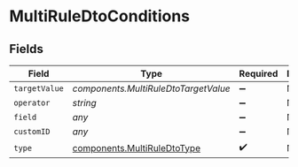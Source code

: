 # MultiRuleDtoConditions


## Fields

| Field                                                                      | Type                                                                       | Required                                                                   | Description                                                                |
| -------------------------------------------------------------------------- | -------------------------------------------------------------------------- | -------------------------------------------------------------------------- | -------------------------------------------------------------------------- |
| `targetValue`                                                              | *components.MultiRuleDtoTargetValue*                                       | :heavy_minus_sign:                                                         | N/A                                                                        |
| `operator`                                                                 | *string*                                                                   | :heavy_minus_sign:                                                         | N/A                                                                        |
| `field`                                                                    | *any*                                                                      | :heavy_minus_sign:                                                         | N/A                                                                        |
| `customID`                                                                 | *any*                                                                      | :heavy_minus_sign:                                                         | N/A                                                                        |
| `type`                                                                     | [components.MultiRuleDtoType](../../models/components/multiruledtotype.md) | :heavy_check_mark:                                                         | N/A                                                                        |